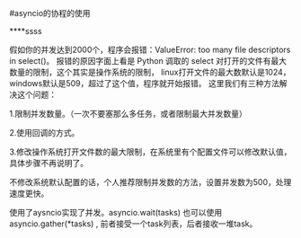 #asyncio的协程的使用

****ssss

假如你的并发达到2000个，程序会报错：ValueError: too many file descriptors in select()。
报错的原因字面上看是 Python 调取的 select 对打开的文件有最大数量的限制，这个其实是操作系统的限制，
linux打开文件的最大数默认是1024，windows默认是509，超过了这个值，程序就开始报错。
这里我们有三种方法解决这个问题：

1.限制并发数量。（一次不要塞那么多任务，或者限制最大并发数量）

2.使用回调的方式。

3.修改操作系统打开文件数的最大限制，在系统里有个配置文件可以修改默认值，具体步骤不再说明了。

不修改系统默认配置的话，个人推荐限制并发数的方法，设置并发数为500，处理速度更快。


使用了aysncio实现了并发。asyncio.wait(tasks) 也可以使用 asyncio.gather(*tasks) ,
前者接受一个task列表，后者接收一堆task。